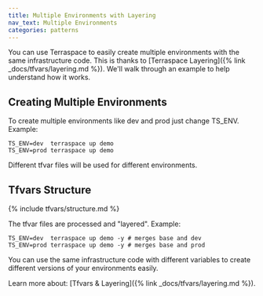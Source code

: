 ```yaml
---
title: Multiple Environments with Layering
nav_text: Multiple Environments
categories: patterns
---
```


You can use Terraspace to easily create multiple environments with the same infrastructure code.  This is thanks to [Terraspace Layering]({% link _docs/tfvars/layering.md %}). We'll walk through an example to help understand how it works.

## Creating Multiple Environments

To create multiple environments like dev and prod just change TS_ENV. Example:

    TS_ENV=dev  terraspace up demo
    TS_ENV=prod terraspace up demo

Different tfvar files will be used for different environments.

## Tfvars Structure

{% include tfvars/structure.md %}

The tfvar files are processed and "layered".  Example:

    TS_ENV=dev  terraspace up demo -y # merges base and dev
    TS_ENV=prod terraspace up demo -y # merges base and prod

You can use the same infrastructure code with different variables to create different versions of your environments easily.

Learn more about: [Tfvars & Layering]({% link _docs/tfvars/layering.md %}).
